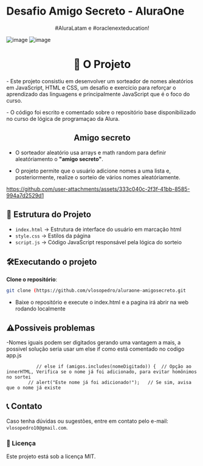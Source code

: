 # Desafio Amigo Secreto - AluraOne 
<p style="text-align: center;"> #AluraLatam e #oraclenexteducation! </p>

![image](https://github.com/user-attachments/assets/f9f6dbf6-efc7-4e72-b6fa-ca649948037a) ![image](https://github.com/user-attachments/assets/e1ba6adc-66c9-42c6-b441-e4ff94853563) 
<h1 align="center"> 📖 O Projeto </h1>
<p> - Este projeto consistiu em desenvolver um sorteador de nomes aleatórios em JavaScript, HTML e CSS, um desafio e exercício para reforçar o aprendizado das linguagens e principalmente JavaScript que é o foco do curso.<P>
</P>  - O código foi escrito e comentado sobre o repositório base disponibilizado no curso de lógica de programaçao da Alura.
 </p>

<h2 align="center"> Amigo secreto </h2>

- O sorteador aleatório usa arrays e math random para definir aleatóriamento o **"amigo secreto"**.

- O projeto permite que o usuário adicione nomes a uma lista e, posteriormente, realize o sorteio de vários nomes aleatóriamente. 



https://github.com/user-attachments/assets/333c040c-2f3f-41bb-8585-994a7d2529d1





<h2>📂 Estrutura do Projeto</h2>
    <ul>
        <li><code>index.html</code> → Estrutura de interface do usuário em marcação html</li>
        <li><code>style.css</code> → Estilos da página</li>
        <li><code>script.js</code> → Código JavaScript responsável pela lógica do sorteio</li>
    </ul>

<h2>🛠Executando o projeto</h2>

**Clone o repositório**:
   ```bash
   git clone (https://github.com/vlosopedro/aluraone-amigosecreto.git
   ```

  - Baixe o repositório e execute o index.html e a pagina irá abrir na web rodando localmente

<h2>⚠️Possiveis problemas</h2>

-Nomes iguais podem ser digitados gerando uma vantagem a mais, a possivel solução seria usar um else if como está comentado no codigo app.js   
               
               
               // else if (amigos.includes(nomeDigitado)) {  // Opção ao innerHTML, Verifica se o nome já foi adicionado, para evitar homônimos no sortei
            // alert("Este nome já foi adicionado!");   // Se sim, avisa que o nome já existe

 <h2>📞 Contato</h2>
    <p>Caso tenha dúvidas ou sugestões, entre em contato pelo e-mail: <code>vlosopedro10@gmail.com</code>.</p>
</div>

   <h3>📄 Licença</h3>
    <p>Este projeto está sob a licença MIT.</p>
